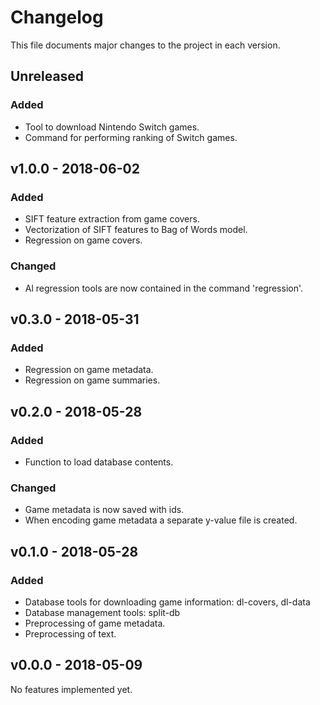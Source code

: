 # Changelog
This file documents major changes to the project in each version.

## Unreleased
### Added
  - Tool to download Nintendo Switch games.
  - Command for performing ranking of Switch games.

## v1.0.0 - 2018-06-02
### Added
  - SIFT feature extraction from game covers.
  - Vectorization of SIFT features to Bag of Words model.
  - Regression on game covers.

### Changed
  - Al regression tools are now contained in the command 'regression'.


## v0.3.0 - 2018-05-31
### Added
  - Regression on game metadata.
  - Regression on game summaries.

## v0.2.0 - 2018-05-28
### Added
  - Function to load database contents.

### Changed
  - Game metadata is now saved with ids.
  - When encoding game metadata a separate y-value file is created.

## v0.1.0 - 2018-05-28
### Added
  - Database tools for downloading game information: dl-covers, dl-data
  - Database management tools: split-db
  - Preprocessing of game metadata.
  - Preprocessing of text.

## v0.0.0 - 2018-05-09
No features implemented yet.
